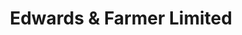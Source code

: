 ---
title: "Edwards & Farmer Limited"
url: /chatford/edwards-und-farmer-limited/
shop: Landwirtschaftlich
---